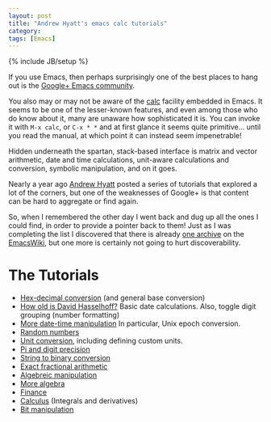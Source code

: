 ```yaml
---
layout: post
title: "Andrew Hyatt's emacs calc tutorials"
category:
tags: [Emacs]
---
```

{% include JB/setup %}

If you use Emacs, then perhaps surprisingly one of the best places to
hang out is the
[Google+ Emacs community](https://plus.google.com/communities/114815898697665598016).

You also may or may not be aware of the
[calc](http://www.gnu.org/software/emacs/manual/html_mono/calc.html)
facility embedded in Emacs.  It seems to be one of the lesser-known
features, and even among those who do know about it, many are unaware
how sophisticated it is.  You can invoke it with `M-x calc`, or `C-x *
*` and at first glance it seems quite primitive... until you read the
manual, at which point it can instead seem impenetrable!

Hidden underneath the spartan, stack-based interface is matrix and
vector arithmetic, date and time calculations, unit-aware calculations
and conversion, symbolic manipulation, and on it goes.

Nearly a year ago [Andrew Hyatt](http://google.com/+AndrewHyatt)
posted a series of tutorials that explored a lot of the corners, but
one of the weaknesses of Google+ is that content can be hard to
aggregate or find again.

So, when I remembered the other day I went back and dug up all the
ones I could find, in order to provide a pointer back to them!  Just
as I was completing the list I discovered that there is already
[one archive](http://www.emacswiki.org/emacs/Calc_Tutorials_by_Andrew_Hyatt)
on the [EmacsWiki](http://www.emacswiki.org), but one more is
certainly not going to hurt discoverability.

# The Tutorials

* [Hex-decimal conversion](https://plus.google.com/+AndrewHyatt/posts/goYiW8VfamS)
  (and general base conversion)
* [How old is David Hasselhoff?](https://plus.google.com/+AndrewHyatt/posts/TWdjoj1zirv)
  Basic date calculations.  Also, toggle digit grouping (number formatting)
* [More date-time manipulation](https://plus.google.com/+AndrewHyatt/posts/YFKHGksdeWy)
  In particular, Unix epoch conversion.
* [Random numbers](https://plus.google.com/+AndrewHyatt/posts/QuN7vdJpSZN)
* [Unit conversion](https://plus.google.com/+AndrewHyatt/posts/LNi5SJxXXxC),
  including defining custom units.
* [Pi and digit precision](https://plus.google.com/+AndrewHyatt/posts/ggiQGdLyX41)
* [String to binary conversion](https://plus.google.com/+AndrewHyatt/posts/VzAQ8QLyCXj)
* [Exact fractional arithmetic](https://plus.google.com/+AndrewHyatt/posts/bNw8CqAKpBR)
* [Algebreic manipulation](https://plus.google.com/+AndrewHyatt/posts/RYiWfs9NMTS)
* [More algebra](https://plus.google.com/+AndrewHyatt/posts/YG2vYpGoLn3)
* [Finance](https://plus.google.com/+AndrewHyatt/posts/YdwsbNmZ4NL)
* [Calculus](https://plus.google.com/+AndrewHyatt/posts/a7HYKLnFuZh)
  (Integrals and derivatives)
* [Bit manipulation](https://plus.google.com/+AndrewHyatt/posts/ECBKVLjtsok)
